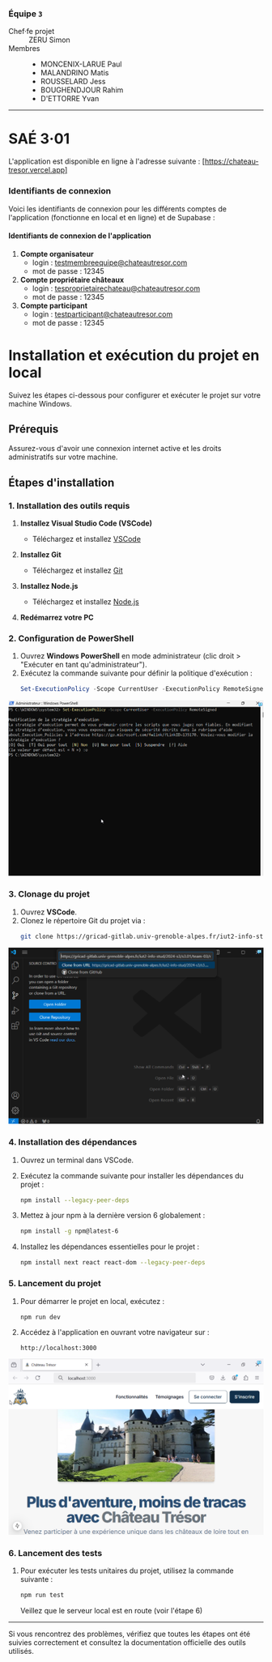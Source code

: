 ### Équipe `3`

<dl>
<dt>Chef·fe projet</dt>
<dd>ZERU Simon</dd>
<dt>Membres</dt>
<dd>

- MONCENIX-LARUE Paul
- MALANDRINO Matis
- ROUSSELARD Jess
- BOUGHENDJOUR Rahim
- D'ETTORRE Yvan

</dd>

---

# SAÉ 3·01

L'application est disponible en ligne à l'adresse suivante : [https://chateau-tresor.vercel.app]

### Identifiants de connexion

Voici les identifiants de connexion pour les différents comptes de l'application (fonctionne en local et en ligne) et de Supabase :

#### Identifiants de connexion de l'application

1. **Compte organisateur**
   - login : testmembreequipe@chateautresor.com
   - mot de passe : 12345
2. **Compte propriétaire châteaux**
   - login : tesproprietairechateau@chateautresor.com
   - mot de passe : 12345
3. **Compte participant**
   - login : testparticipant@chateautresor.com
   - mot de passe : 12345

# Installation et exécution du projet en local

Suivez les étapes ci-dessous pour configurer et exécuter le projet sur votre machine Windows.

## Prérequis
Assurez-vous d'avoir une connexion internet active et les droits administratifs sur votre machine.

## Étapes d'installation

### 1. Installation des outils requis

1. **Installez Visual Studio Code (VSCode)**
   - Téléchargez et installez [VSCode](https://code.visualstudio.com/)

2. **Installez Git**
   - Téléchargez et installez [Git](https://git-scm.com/downloads)

3. **Installez Node.js**
   - Téléchargez et installez [Node.js](https://nodejs.org/en/download/current)

4. **Redémarrez votre PC**

### 2. Configuration de PowerShell

1. Ouvrez **Windows PowerShell** en mode administrateur (clic droit > "Exécuter en tant qu'administrateur").
2. Exécutez la commande suivante pour définir la politique d'exécution :
   ```powershell
   Set-ExecutionPolicy -Scope CurrentUser -ExecutionPolicy RemoteSigned
   ```
<img width="auto" alt="image" src="/screen/3.png">

### 3. Clonage du projet

1. Ouvrez **VSCode**.
2. Clonez le répertoire Git du projet via :
   ```bash
   git clone https://gricad-gitlab.univ-grenoble-alpes.fr/iut2-info-stud/2024-s3/s3.01/team-03/rendus>
   ```
<img width="auto" alt="image" src="/screen/1.png">

### 4. Installation des dépendances

1. Ouvrez un terminal dans VSCode.
2. Exécutez la commande suivante pour installer les dépendances du projet :
   ```bash
   npm install --legacy-peer-deps
   ```

3. Mettez à jour npm à la dernière version 6 globalement :
   ```bash
   npm install -g npm@latest-6
   ```

4. Installez les dépendances essentielles pour le projet :
   ```bash
   npm install next react react-dom --legacy-peer-deps
   ```

### 5. Lancement du projet

1. Pour démarrer le projet en local, exécutez :
   ```bash
   npm run dev
   ```

2. Accédez à l'application en ouvrant votre navigateur sur :
   ```
   http://localhost:3000
   ```
<img width="auto" alt="image" src="/screen/4.png">

### 6. Lancement des tests

1. Pour exécuter les tests unitaires du projet, utilisez la commande suivante :
   ```bash
   npm run test
   ```
   Veillez que le serveur local est en route (voir l'étape 6)
---

Si vous rencontrez des problèmes, vérifiez que toutes les étapes ont été suivies correctement et consultez la documentation officielle des outils utilisés.

